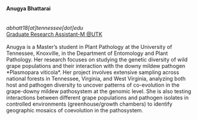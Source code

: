 <div>
  <h4>Anugya Bhattarai</h4> 
  <br>
  <i class="fa fa-envelope"></i> <em>abhatt18[at]tennessee[dot]edu</em> <br>
  <i class="fa fa-globe"></i> <a href="https://utia.tennessee.edu/person/?id=210970" target="_blank">Graduate Research Assistant-M @UTK</a> <br>
  <br>
  Anugya is a Master’s student in Plant Pathology at the University of Tennessee, Knoxville, in the Department of Entomology and Plant Pathology. Her research focuses on studying the genetic diversity of wild grape populations and their interaction with the downy mildew pathogen *Plasmopara viticola*. Her project involves extensive sampling across national forests in Tennessee, Virginia, and West Virginia, analyzing both host and pathogen diversity to uncover patterns of co-evolution in the grape-downy mildew pathosystem at the genomic level. She is also testing interactions between different grape populations and pathogen isolates in controlled environments (greenhouse/growth chambers) to identify geographic mosaics of coevolution in the pathosystem.
